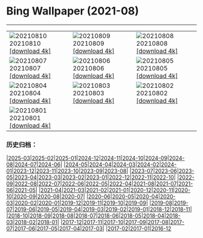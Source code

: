 # Bing Wallpaper (2021-08)
**************

<table><tr><td><img src="https://www.bing.com/th?id=OHR.DinoShower_ZH-CN1791773864_1920x1080.jpg" alt="20210810"> 20210810 <a href="https://www.bing.com/th?id=OHR.DinoShower_ZH-CN1791773864_UHD.jpg">[download 4k]</a></td><td><img src="https://www.bing.com/th?id=OHR.NahanniNP_ZH-CN2848117800_1920x1080.jpg" alt="20210809"> 20210809 <a href="https://www.bing.com/th?id=OHR.NahanniNP_ZH-CN2848117800_UHD.jpg">[download 4k]</a></td><td><img src="https://www.bing.com/th?id=OHR.MineBay_ZH-CN4962056960_1920x1080.jpg" alt="20210808"> 20210808 <a href="https://www.bing.com/th?id=OHR.MineBay_ZH-CN4962056960_UHD.jpg">[download 4k]</a></td></tr><tr><td><img src="https://www.bing.com/th?id=OHR.QuayBridge_ZH-CN4900551209_1920x1080.jpg" alt="20210807"> 20210807 <a href="https://www.bing.com/th?id=OHR.QuayBridge_ZH-CN4900551209_UHD.jpg">[download 4k]</a></td><td><img src="https://www.bing.com/th?id=OHR.SaltCones_ZH-CN4825397608_1920x1080.jpg" alt="20210806"> 20210806 <a href="https://www.bing.com/th?id=OHR.SaltCones_ZH-CN4825397608_UHD.jpg">[download 4k]</a></td><td><img src="https://www.bing.com/th?id=OHR.SalisburyCrags_ZH-CN4712204475_1920x1080.jpg" alt="20210805"> 20210805 <a href="https://www.bing.com/th?id=OHR.SalisburyCrags_ZH-CN4712204475_UHD.jpg">[download 4k]</a></td></tr><tr><td><img src="https://www.bing.com/th?id=OHR.DorsetPinnacles_ZH-CN2764578102_1920x1080.jpg" alt="20210804"> 20210804 <a href="https://www.bing.com/th?id=OHR.DorsetPinnacles_ZH-CN2764578102_UHD.jpg">[download 4k]</a></td><td><img src="https://www.bing.com/th?id=OHR.Neofelis_ZH-CN4637223865_1920x1080.jpg" alt="20210803"> 20210803 <a href="https://www.bing.com/th?id=OHR.Neofelis_ZH-CN4637223865_UHD.jpg">[download 4k]</a></td><td><img src="https://www.bing.com/th?id=OHR.CasteldelMonte_ZH-CN4436589634_1920x1080.jpg" alt="20210802"> 20210802 <a href="https://www.bing.com/th?id=OHR.CasteldelMonte_ZH-CN4436589634_UHD.jpg">[download 4k]</a></td></tr><tr><td><img src="https://www.bing.com/th?id=OHR.UpperCathedral_ZH-CN4349673438_1920x1080.jpg" alt="20210801"> 20210801 <a href="https://www.bing.com/th?id=OHR.UpperCathedral_ZH-CN4349673438_UHD.jpg">[download 4k]</a></td><td></td><td></td></tr></table>

### 历史归档：

|[2025-03](/../2025-03/2025-03.md)|[2025-02](/../2025-02/2025-02.md)|[2025-01](/../2025-01/2025-01.md)|[2024-12](/../2024-12/2024-12.md)|[2024-11](/../2024-11/2024-11.md)|[2024-10](/../2024-10/2024-10.md)|[2024-09](/../2024-09/2024-09.md)|[2024-08](/../2024-08/2024-08.md)|[2024-07](/../2024-07/2024-07.md)|[2024-06](/../2024-06/2024-06.md)|
|[2024-05](/../2024-05/2024-05.md)|[2024-04](/../2024-04/2024-04.md)|[2024-03](/../2024-03/2024-03.md)|[2024-02](/../2024-02/2024-02.md)|[2024-01](/../2024-01/2024-01.md)|[2023-12](/../2023-12/2023-12.md)|[2023-11](/../2023-11/2023-11.md)|[2023-10](/../2023-10/2023-10.md)|[2023-09](/../2023-09/2023-09.md)|[2023-08](/../2023-08/2023-08.md)|
|[2023-07](/../2023-07/2023-07.md)|[2023-06](/../2023-06/2023-06.md)|[2023-05](/../2023-05/2023-05.md)|[2023-04](/../2023-04/2023-04.md)|[2023-03](/../2023-03/2023-03.md)|[2023-02](/../2023-02/2023-02.md)|[2023-01](/../2023-01/2023-01.md)|[2022-12](/../2022-12/2022-12.md)|[2022-11](/../2022-11/2022-11.md)|[2022-10](/../2022-10/2022-10.md)|
|[2022-09](/../2022-09/2022-09.md)|[2022-08](/../2022-08/2022-08.md)|[2022-07](/../2022-07/2022-07.md)|[2022-06](/../2022-06/2022-06.md)|[2022-05](/../2022-05/2022-05.md)|[2022-04](/../2022-04/2022-04.md)|[2021-08](/2021-08.md)|[2021-07](/../2021-07/2021-07.md)|[2021-06](/../2021-06/2021-06.md)|[2021-05](/../2021-05/2021-05.md)|
|[2021-04](/../2021-04/2021-04.md)|[2021-03](/../2021-03/2021-03.md)|[2021-02](/../2021-02/2021-02.md)|[2021-01](/../2021-01/2021-01.md)|[2020-12](/../2020-12/2020-12.md)|[2020-11](/../2020-11/2020-11.md)|[2020-10](/../2020-10/2020-10.md)|[2020-09](/../2020-09/2020-09.md)|[2020-08](/../2020-08/2020-08.md)|[2020-07](/../2020-07/2020-07.md)|
|[2020-06](/../2020-06/2020-06.md)|[2020-05](/../2020-05/2020-05.md)|[2020-04](/../2020-04/2020-04.md)|[2020-03](/../2020-03/2020-03.md)|[2020-02](/../2020-02/2020-02.md)|[2020-01](/../2020-01/2020-01.md)|[2019-12](/../2019-12/2019-12.md)|[2019-11](/../2019-11/2019-11.md)|[2019-10](/../2019-10/2019-10.md)|[2019-09](/../2019-09/2019-09.md)|
|[2019-08](/../2019-08/2019-08.md)|[2019-07](/../2019-07/2019-07.md)|[2019-06](/../2019-06/2019-06.md)|[2019-05](/../2019-05/2019-05.md)|[2019-04](/../2019-04/2019-04.md)|[2019-03](/../2019-03/2019-03.md)|[2019-02](/../2019-02/2019-02.md)|[2019-01](/../2019-01/2019-01.md)|[2018-12](/../2018-12/2018-12.md)|[2018-11](/../2018-11/2018-11.md)|
|[2018-10](/../2018-10/2018-10.md)|[2018-09](/../2018-09/2018-09.md)|[2018-08](/../2018-08/2018-08.md)|[2018-07](/../2018-07/2018-07.md)|[2018-06](/../2018-06/2018-06.md)|[2018-05](/../2018-05/2018-05.md)|[2018-04](/../2018-04/2018-04.md)|[2018-03](/../2018-03/2018-03.md)|[2018-02](/../2018-02/2018-02.md)|[2018-01](/../2018-01/2018-01.md)|
|[2017-12](/../2017-12/2017-12.md)|[2017-11](/../2017-11/2017-11.md)|[2017-10](/../2017-10/2017-10.md)|[2017-09](/../2017-09/2017-09.md)|[2017-08](/../2017-08/2017-08.md)|[2017-07](/../2017-07/2017-07.md)|[2017-06](/../2017-06/2017-06.md)|[2017-05](/../2017-05/2017-05.md)|[2017-04](/../2017-04/2017-04.md)|[2017-03](/../2017-03/2017-03.md)|
|[2017-02](/../2017-02/2017-02.md)|[2017-01](/../2017-01/2017-01.md)|[2016-12](/../2016-12/2016-12.md)